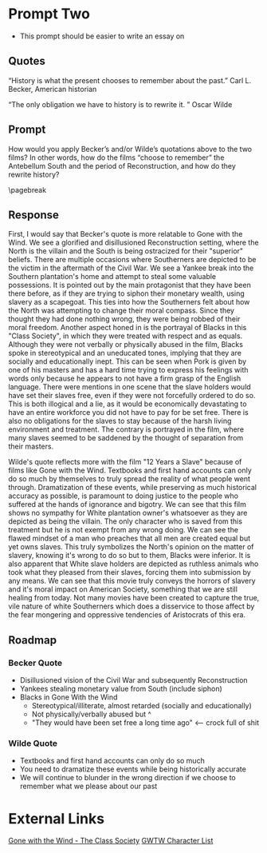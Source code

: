 # Prompt Two

- This prompt should be easier to write an essay on

## Quotes

“History is what the present chooses to remember about the past.” Carl L. Becker, American historian 

“The only obligation we have to history is to rewrite it. ” Oscar Wilde


## Prompt

How would you apply Becker’s and/or Wilde’s quotations above to the two films? In other words, how do the films “choose to remember” the Antebellum South and the period of Reconstruction, and how do they rewrite history? 

\pagebreak

## Response

First, I would say that Becker's quote is more relatable to  Gone with the Wind. We see a glorified and disillusioned Reconstruction setting, where the North is the villain and the South is being ostracized for their "superior" beliefs. There are multiple occasions where Southerners are depicted to be the victim in the aftermath of the Civil War. We see a Yankee break into the Southern plantation's home and attempt to steal some valuable possessions. It is pointed out by the main protagonist that they have been there before, as if they are trying to siphon their monetary wealth, using slavery as a scapegoat. This ties into how the Southerners felt about how the North was attempting to change their moral compass. Since they thought they had done nothing wrong, they were being robbed of their moral freedom. Another aspect honed in is the portrayal of Blacks in this "Class Society", in which they were treated with respect and as equals. Although they were not verbally or physically abused in the film, Blacks spoke in stereotypical and an uneducated tones, implying that they are socially and educationally inept. This can be seen when Pork is given by one of his masters and has a hard time trying to express his feelings with words only because he appears to not have a firm grasp of the English language. There were mentions in one scene that the slave holders would have set their slaves free, even if they were not forcefully ordered to do so. This is both illogical and a lie, as it would be economically devastating to have an entire workforce you did not have to pay for be set free. There is also no obligations for the slaves to stay because of the harsh living environment and treatment. The contrary is portrayed in the film, where many slaves seemed to be saddened by the thought of separation from their masters.

Wilde's quote reflects more with the film "12 Years a Slave" because of films like Gone with the Wind. Textbooks and first hand accounts can only do so much by themselves to truly spread the reality of what people went through. Dramatization of these events, while preserving as much historical accuracy as possible, is paramount to doing justice to the people who suffered at the hands of ignorance and bigotry. We can see that this film shows no sympathy for White plantation owner's whatsoever as they are depicted as being the villain. The only character who is saved from this treatment but he is not exempt from any wrong doing. We can see the flawed mindset of a man who preaches that all men are created equal but yet owns slaves. This truly symbolizes the North's opinion on the matter of slavery, knowing it's wrong to do so but to them, Blacks were inferior. It is also apparent that White slave holders are depicted as ruthless animals who took what they pleased from their slaves, forcing them into submission by any means. We can see that this movie truly conveys the horrors of slavery and it's moral impact on American Society, something that we are still healing from today. Not many movies have been created to capture the true, vile nature of white Southerners which does a disservice to those affect by the fear mongering and oppressive tendencies of Aristocrats of this era.

## Roadmap

### Becker Quote

- Disillusioned vision of the Civil War and subsequently Reconstruction
- Yankees stealing monetary value from South (include siphon)
- Blacks in Gone With the Wind
	- Stereotypical/illiterate, almost retarded (socially and educationally)
	- Not physically/verbally abused but ^
	- "They would have been set free a long time ago" <-- crock full of shit

### Wilde Quote

- Textbooks and first hand accounts can only do so much
- You need to dramatize these events while being historically accurate
- We will continue to blunder in the wrong direction if we choose to remember what we please about our past

# External Links

[Gone with the Wind - The Class Society](http://www.twghczm.edu.hk/subject/eng/page/UEfilm%20review/Gone%20class%20htm.htm)
[GWTW Character List](https://www.sparknotes.com/film/gonewiththewind/characters/)

